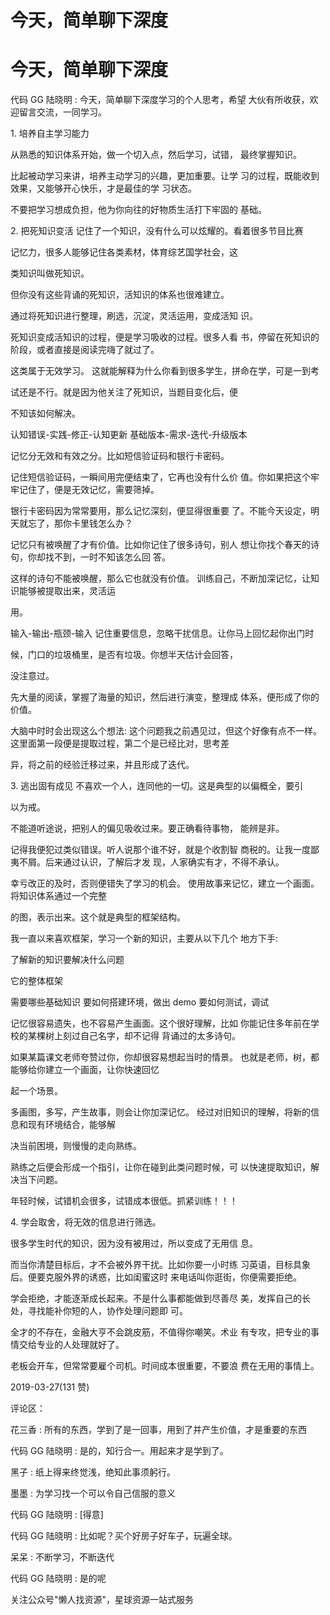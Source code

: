 # 今天，简单聊下深度

# 今天，简单聊下深度

代码 GG 陆晓明 : 今天，简单聊下深度学习的个人思考，希望 大伙有所收获，欢迎留言交流，一同学习。

1\. 培养自主学习能力

从熟悉的知识体系开始，做一个切入点，然后学习，试错， 最终掌握知识。

比起被动学习来讲，培养主动学习的兴趣，更加重要。让学 习的过程，既能收到效果，又能够开心快乐，才是最佳的学 习状态。

不要把学习想成负担，他为你向往的好物质生活打下牢固的 基础。

2\. 把死知识变活 记住了一个知识，没有什么可以炫耀的。看着很多节目比赛

记忆力，很多人能够记住各类素材，体育综艺国学社会，这

类知识叫做死知识。

但你没有这些背诵的死知识，活知识的体系也很难建立。

通过将死知识进行整理，刷选，沉淀，灵活运用，变成活知 识。

死知识变成活知识的过程，便是学习吸收的过程。很多人看 书，停留在死知识的阶段，或者直接是阅读完嗨了就过了。

这类属于无效学习。 这就能解释为什么你看到很多学生，拼命在学，可是一到考

试还是不行。就是因为他关注了死知识，当题目变化后，便

不知该如何解决。

认知错误-实践-修正-认知更新 基础版本-需求-迭代-升级版本

记忆分无效和有效之分。比如短信验证码和银行卡密码。

记住短信验证码，一瞬间用完便结束了，它再也没有什么价 值。你如果把这个牢牢记住了，便是无效记忆，需要筛掉。

银行卡密码因为常常要用，那么记忆深刻，便显得很重要 了。不能今天设定，明天就忘了，那你卡里钱怎么办？

记忆只有被唤醒了才有价值。比如你记住了很多诗句，别人 想让你找个春天的诗句，你却找不到，一时不知该怎么回 答。

这样的诗句不能被唤醒，那么它也就没有价值。 训练自己，不断加深记忆，让知识能够被提取出来，灵活运

用。

输入-输出-瓶颈-输入 记住重要信息，忽略干扰信息。让你马上回忆起你出门时

候，门口的垃圾桶里，是否有垃圾。你想半天估计会回答，

没注意过。

先大量的阅读，掌握了海量的知识，然后进行演变，整理成 体系，便形成了你的价值。

大脑中时时会出现这么个想法: 这个问题我之前遇见过，但这个好像有点不一样。 这里面第一段便是提取过程，第二个是已经比对，思考差

异，将之前的经验迁移过来，并且形成了迭代。

3\. 逃出固有成见 不喜欢一个人，连同他的一切。这是典型的以偏概全，要引

以为戒。

不能道听途说，把别人的偏见吸收过来。要正确看待事物， 能辨是非。

记得我便犯过类似错误。听人说那个谁不好，就是个收割智 商税的。让我一度鄙夷不屑。后来通过认识，了解后才发 现，人家确实有才，不得不承认。

幸亏改正的及时，否则便错失了学习的机会。 使用故事来记忆，建立一个画面。将知识体系通过一个完整

的图，表示出来。这个就是典型的框架结构。

我一直以来喜欢框架，学习一个新的知识，主要从以下几个 地方下手:

了解新的知识要解决什么问题

它的整体框架

需要哪些基础知识 要如何搭建环境，做出 demo 要如何测试，调试

记忆很容易遗失，也不容易产生画面。这个很好理解，比如 你能记住多年前在学校的某棵树上刻过自己名字，却不记得 背诵过的太多诗句。

如果某篇课文老师夸赞过你，你却很容易想起当时的情景。 也就是老师，树，都能够给你建立一个画面，让你快速回忆

起一个场景。

多画图，多写，产生故事，则会让你加深记忆。 经过对旧知识的理解，将新的信息和现有环境结合，能够解

决当前困境，则慢慢的走向熟练。

熟练之后便会形成一个指引，让你在碰到此类问题时候，可 以快速提取知识，解决当下问题。

年轻时候，试错机会很多，试错成本很低。抓紧训练！！！

4\. 学会取舍，将无效的信息进行筛选。

很多学生时代的知识，因为没有被用过，所以变成了无用信 息。

而当你清楚目标后，才不会被外界干扰。比如你要一小时练 习英语，目标具象后。便要克服外界的诱惑，比如闺蜜这时 来电话叫你逛街，你便需要拒绝。

学会拒绝，才能逐渐成长起来。不是什么事都能做到尽善尽 美，发挥自己的长处，寻找能补你短的人，协作处理问题即 可。

全才的不存在，金融大亨不会跳皮筋，不值得你嘲笑。术业 有专攻，把专业的事情交给专业的人处理就好了。

老板会开车，但常常要雇个司机。时间成本很重要，不要浪 费在无用的事情上。

2019-03-27(131 赞)

评论区：

花三香 : 所有的东西，学到了是一回事，用到了并产生价值，才是重要的东西

代码 GG 陆晓明 : 是的，知行合一。用起来才是学到了。

黑子 : 纸上得来终觉浅，绝知此事须躬行。

墨墨 : 为学习找一个可以令自己信服的意义

代码 GG 陆晓明 : [得意]

代码 GG 陆晓明 : 比如呢？买个好房子好车子，玩遍全球。

呆呆 : 不断学习，不断迭代

代码 GG 陆晓明 : 是的呢

关注公众号"懒人找资源"，星球资源一站式服务